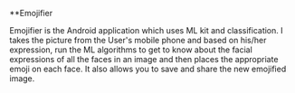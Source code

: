 **Emojifier

Emojifier is the Android application which uses ML kit and classification. I takes the picture from the User's mobile phone and based on his/her expression, run the ML algorithms to get to know about the facial expressions of all the faces in an image and then places the appropriate emoji on each face. It also allows you to save and share the new emojified image.
